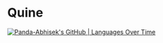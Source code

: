 # Quine
[![Panda-Abhisek's GitHub | Languages Over Time](https://stats.quine.sh/Panda-Abhisek/languages-over-time?theme=dark)](https://quine.sh)

